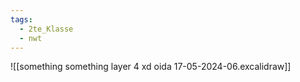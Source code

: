 ```yaml
---
tags:
  - 2te_Klasse
  - nwt
---
```

![[something something layer 4 xd oida 17-05-2024-06.excalidraw]]